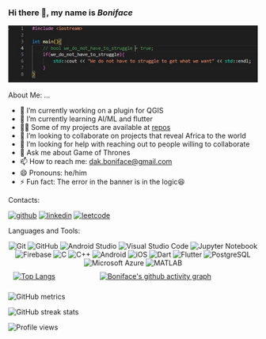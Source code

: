### Hi there 👋, my name is *Boniface*
![banner](https://github.com/Serkhani/Serkhani/blob/42d9c7d673faeee710a81075ca68b101bf270d1e/banner.JPG)

About Me: ...

- 🔭 I’m currently working on a plugin for QGIS 
- 🌱 I’m currently learning AI/ML and flutter 
- 👨‍💻 Some of my projects are available at [repos](https://github.com/Serkhani?tab=repositories)
- 👯 I’m looking to collaborate on projects that reveal Africa to the world 
- 🤔 I’m looking for help with reaching out to people willing to collaborate 
- 💬 Ask me about Game of Thrones 
- 📫 How to reach me: dak.boniface@gmail.com 
- 😄 Pronouns: he/him 
- ⚡ Fun fact: The error in the banner is in the logic😆

Contacts: 

[<img src='https://cdn.jsdelivr.net/npm/simple-icons@3.0.1/icons/github.svg' alt='github' height='40'>](https://github.com/Serkhani)  [<img src='https://cdn.jsdelivr.net/npm/simple-icons@3.0.1/icons/linkedin.svg' alt='linkedin' height='40'>](https://www.linkedin.com/in/https://www.linkedin.com/in/dakboniface/)  [<img src='https://cdn.jsdelivr.net/npm/simple-icons@3.0.1/icons/leetcode.svg' alt='leetcode' height='40'>](https://www.leetcode.com/serkhani)  

Languages and Tools:
<!-- <p align="center">  -->
<!-- <a href="https://flutter.dev/" target="_blank" rel="noreferrer">
    <img src="https://www.vectorlogo.zone/logos/opencv/opencv-icon.svg" alt="opencv" width="40" height="40" />
</a>
<div style="display: flex;">
    <a href="https://opencv.org/" target="_blank" rel="noreferrer" style="flex: 1; padding: 10px;">
        <img src="https://www.vectorlogo.zone/logos/opencv/opencv-icon.svg" alt="opencv" width="40" height="40" />
    </a>
    <a href="https://firebase.google.com/" target="_blank" rel="noreferrer" style="flex: 1; padding: 10px;">
        <img src="https://www.vectorlogo.zone/logos/firebase/firebase-icon.svg" alt="Firebase" width="40" height="40" />
    </a>
    <a href="https://www.apple.com/ios/" target="_blank" rel="noreferrer" style="flex: 1; padding: 10px;">
        <img src="https://www.vectorlogo.zone/logos/apple/apple-icon.svg" alt="iOS" width="40" height="40" />
    </a>
    <a href="https://jupyter.org/" target="_blank" rel="noreferrer" style="flex: 1; padding: 10px;">
        <img src="https://www.vectorlogo.zone/logos/jupyter/jupyter-icon.svg" alt="Jupyter" width="40" height="40" />
    </a>
    <a href="https://dart.dev/" target="_blank" rel="noreferrer" style="flex: 1; padding: 10px;">
        <img src="https://www.vectorlogo.zone/logos/dartlang/dartlang-icon.svg" alt="Dart" width="40" height="40" />
    </a>
    <a href="https://azure.com/" target="_blank" rel="noreferrer" style="flex: 1; padding: 10px;">
        <img src="https://www.vectorlogo.zone/logos/microsoft_azure/microsoft_azure-icon.svg" alt="Azure" width="40" height="40" />
    </a>
</div> -->

<!-- <a href="https://developer.android.com" target="_blank" rel="noreferrer"> <img src="https://raw.githubusercontent.com/devicons/devicon/master/icons/android/android-original-wordmark.svg" alt="android" width="40" height="40"/> </a> 
<a href="https://www.arduino.cc/" target="_blank" rel="noreferrer"> <img src="https://cdn.worldvectorlogo.com/logos/arduino-1.svg" alt="arduino" width="40" height="40"/> </a> 
<a href="https://www.blender.org/" target="_blank" rel="noreferrer"> <img src="https://download.blender.org/branding/community/blender_community_badge_white.svg" alt="blender" width="40" height="40"/> </a> 
<a href="https://www.cprogramming.com/" target="_blank" rel="noreferrer"> <img src="https://raw.githubusercontent.com/devicons/devicon/master/icons/c/c-original.svg" alt="c" width="40" height="40"/> </a> 
<a href="https://www.w3schools.com/cpp/" target="_blank" rel="noreferrer"> <img src="https://raw.githubusercontent.com/devicons/devicon/master/icons/cplusplus/cplusplus-original.svg" alt="cplusplus" width="40" height="40"/> </a> 
<a href="https://git-scm.com/" target="_blank" rel="noreferrer"> <img src="https://www.vectorlogo.zone/logos/git-scm/git-scm-icon.svg" alt="git" width="40" height="40"/> </a> 
<a href="https://www.w3.org/html/" target="_blank" rel="noreferrer"> <img src="https://raw.githubusercontent.com/devicons/devicon/master/icons/html5/html5-original-wordmark.svg" alt="html5" width="40" height="40"/> </a> 
<a href="https://developer.mozilla.org/en-US/docs/Web/JavaScript" target="_blank" rel="noreferrer"> <img src="https://raw.githubusercontent.com/devicons/devicon/master/icons/javascript/javascript-original.svg" alt="javascript" width="40" height="40"/> </a> 
<a href="https://www.mathworks.com/" target="_blank" rel="noreferrer"> <img src="https://upload.wikimedia.org/wikipedia/commons/2/21/Matlab_Logo.png" alt="matlab" width="40" height="40"/> </a>
<a href="https://nodejs.org" target="_blank" rel="noreferrer"> <img src="https://raw.githubusercontent.com/devicons/devicon/master/icons/nodejs/nodejs-original-wordmark.svg" alt="nodejs" width="40" height="40"/> </a> 
<a href="https://opencv.org/" target="_blank" rel="noreferrer"> <img src="https://www.vectorlogo.zone/logos/opencv/opencv-icon.svg" alt="opencv" width="40" height="40"/> </a> 
<a href="https://pandas.pydata.org/" target="_blank" rel="noreferrer"> <img src="https://raw.githubusercontent.com/devicons/devicon/2ae2a900d2f041da66e950e4d48052658d850630/icons/pandas/pandas-original.svg" alt="pandas" width="40" height="40"/> </a> 
<a href="https://www.postgresql.org" target="_blank" rel="noreferrer"> <img src="https://raw.githubusercontent.com/devicons/devicon/master/icons/postgresql/postgresql-original-wordmark.svg" alt="postgresql" width="40" height="40"/> </a> 
<a href="https://www.python.org" target="_blank" rel="noreferrer"> <img src="https://raw.githubusercontent.com/devicons/devicon/master/icons/python/python-original.svg" alt="python" width="40" height="40"/> </a> 
</p>  -->
<div align="center">
	<img height="30" src="https://user-images.githubusercontent.com/25181517/192108372-f71d70ac-7ae6-4c0d-8395-51d8870c2ef0.png" alt="Git" title="Git" />
	<img height="30" src="https://user-images.githubusercontent.com/25181517/192108374-8da61ba1-99ec-41d7-80b8-fb2f7c0a4948.png" alt="GitHub" title="GitHub" />
	<img height="30" src="https://user-images.githubusercontent.com/25181517/192108895-20dc3343-43e3-4a54-a90e-13a4abbc57b9.png" alt="Android Studio" title="Android Studio" />
	<img height="30" src="https://user-images.githubusercontent.com/25181517/192108891-d86b6220-e232-423a-bf5f-90903e6887c3.png" alt="Visual Studio Code" title="Visual Studio Code" />
	<img height="30" src="https://user-images.githubusercontent.com/25181517/183914128-3fc88b4a-4ac1-40e6-9443-9a30182379b7.png" alt="Jupyter Notebook" title="Jupyter Notebook" />
	<img height="30" src="https://user-images.githubusercontent.com/25181517/189716855-2c69ca7a-5149-4647-936d-780610911353.png" alt="Firebase" title="Firebase" />
	<img height="30" src="https://user-images.githubusercontent.com/25181517/192106070-46255bcf-65e6-4c6b-a296-bf8d0d8fb2a7.png" alt="C" title="C" />
	<img height="30" src="https://user-images.githubusercontent.com/25181517/192106073-90fffafe-3562-4ff9-a37e-c77a2da0ff58.png" alt="C++" title="C++" />
	<img height="30" src="https://user-images.githubusercontent.com/25181517/117269608-b7dcfb80-ae58-11eb-8e66-6cc8753553f0.png" alt="Android" title="Android" />
	<img height="30" src="https://user-images.githubusercontent.com/25181517/121406611-a8246b80-c95e-11eb-9b11-b771486377f6.png" alt="iOS" title="iOS" />
	<img height="30" src="https://user-images.githubusercontent.com/25181517/186150304-1568ffdf-4c62-4bdc-9cf1-8d8efcea7c5b.png" alt="Dart" title="Dart" />
	<img height="30" src="https://user-images.githubusercontent.com/25181517/186150365-da1eccce-6201-487c-8649-45e9e99435fd.png" alt="Flutter" title="Flutter" />
	<img height="30" src="https://user-images.githubusercontent.com/25181517/117208740-bfb78400-adf5-11eb-97bb-09072b6bedfc.png" alt="PostgreSQL" title="PostgreSQL" />
	<img height="30" src="https://user-images.githubusercontent.com/25181517/183911544-95ad6ba7-09bf-4040-ac44-0adafedb9616.png" alt="Microsoft Azure" title="Microsoft Azure" />
	<img height="30" src="https://user-images.githubusercontent.com/25181517/192106593-610ee31c-995e-4f24-b8e1-0f18eead6fae.png" alt="MATLAB" title="MATLAB" />
</div>

<!-- [![Top Langs](https://github-readme-stats.vercel.app/api/top-langs/?username=Serkhani)](https://github.com/anuraghazra/github-readme-stats) -->

<!-- ![GitHub stats](https://github-readme-stats.vercel.app/api?username=Serkhani&show_icons=true&count_private=true)   -->

<!-- [![Boniface's github activity graph](https://github-readme-activity-graph.cyclic.app/graph?username=Serkhani&theme=github-compact)](https://github.com/ashutosh00710/github-readme-activity-graph)   -->


<div style="display: flex;">
    <a href="https://github.com/anuraghazra/github-readme-stats" style="flex: 1; padding: 10px;">
        <img src="https://github-readme-stats.vercel.app/api/top-langs/?username=Serkhani&theme=dark" alt="Top Langs" style="width: 20%; height: 80%;" />
    </a>
    <a href="https://github.com/ashutosh00710/github-readme-activity-graph" style="flex: 2; padding: 10px;">
        <img src="https://github-readme-activity-graph.cyclic.app/graph?username=Serkhani&theme=github-compact" alt="Boniface's github activity graph" style="width: 70%; height: 100%;" />
    </a>
</div>



![GitHub metrics](https://metrics.lecoq.io/Serkhani)  

![GitHub streak stats](https://streak-stats.demolab.com/?user=Serkhani&theme=dark)  

![Profile views](https://gpvc.arturio.dev/Serkhani)